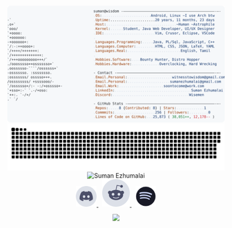 <div align="center">
  <a href="https://github.com/thywisdom/thywisdom">
    <picture>
      <source media="(prefers-color-scheme: dark)" srcset="https://raw.githubusercontent.com/thywisdom/thywisdom/main/dark_mode.svg">
      <img alt="Thywisdom's GitHub Profile README" src="https://raw.githubusercontent.com/thywisdom/thywisdom/main/light_mode.svg">
    </picture>
  </a>
</div>

<div align="center">
  <img src="https://raw.githubusercontent.com/thywisdom/thywisdom/output/github-snake-dark.svg" alt="Snake animation" />
</div> 

<div align="center">
  <img src="https://readme-typing-svg.demolab.com?font=Dancing+Script&size=45&duration=3500&pause=999999&color=6E93B5&center=true&vCenter=true&random=false&width=500&height=60&lines=Suman+Ezhumalai" alt="Suman Ezhumalai " />
</div> 

<div align="center">
  <a href="https://discord.gg/kGTNnwym">
    <picture>
      <source srcset="https://raw.githubusercontent.com/catppuccin/catppuccin/main/assets/social/macchiato_discord.svg" width="48" height="48" alt="Discord Logo" media="(prefers-color-scheme: dark)"/>
      <source srcset="https://raw.githubusercontent.com/catppuccin/catppuccin/main/assets/social/latte_discord.svg" width="48" height="48" alt="Discord Logo" media="(prefers-color-scheme: light), (prefers-color-scheme: no-preference)"/>
      <img src="https://raw.githubusercontent.com/catppuccin/catppuccin/main/assets/social/latte_discord.svg" width="48" height="48" alt="Discord Logo"/>
    </picture>
  </a>
  <img src="https://raw.githubusercontent.com/catppuccin/catppuccin/main/assets/misc/transparent.png" height="1" width="5"/>
  <a href="https://www.reddit.com/user/watvrx/">
    <picture>
      <source srcset="https://raw.githubusercontent.com/catppuccin/catppuccin/main/assets/social/macchiato_reddit.svg" width="64" height="64" alt="Reddit Logo" media="(prefers-color-scheme: dark)"/>
      <source srcset="https://raw.githubusercontent.com/catppuccin/catppuccin/main/assets/social/latte_reddit.svg" width="64" height="64" alt="Reddit Logo" media="(prefers-color-scheme: light), (prefers-color-scheme: no-preference)"/>
      <img src="https://raw.githubusercontent.com/catppuccin/catppuccin/main/assets/social/latte_reddit.svg" width="64" height="64" alt="Reddit Logo"/>
    </picture>
  </a>
  <img src="https://raw.githubusercontent.com/catppuccin/catppuccin/main/assets/misc/transparent.png" height="1" width="5"/>
  <a href="https://open.spotify.com/user/dh10j81bq84ngqfwuvy72qdlb?si=b7e86b03afe04977">
    <picture>
      <source srcset="https://raw.githubusercontent.com/zephardev/zephardev/main/assets/spotify.svg" width="48" height="48" alt="Spotify Logo" media="(prefers-color-scheme: dark)"/>
      <source srcset="https://raw.githubusercontent.com/zephardev/zephardev/main/assets/spotify.svg" width="48" height="48" alt="Spotify Logo" media="(prefers-color-scheme: light), (prefers-color-scheme: no-preference)"/>
      <img src="https://raw.githubusercontent.com/zephardev/zephardev/main/assets/spotify.svg" width="48" height="48" alt="Spotify Logo"/>
    </picture>
  </a>
</div>

<p align="center">
  <img src="https://raw.githubusercontent.com/catppuccin/catppuccin/main/assets/footers/gray0_ctp_on_line.svg?sanitize=true" />
</p>